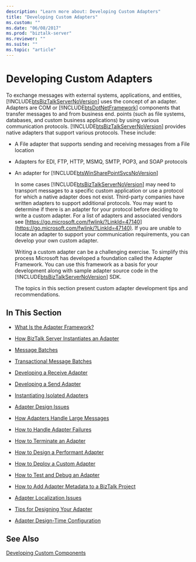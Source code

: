 ```yaml
---
description: "Learn more about: Developing Custom Adapters"
title: "Developing Custom Adapters"
ms.custom: ""
ms.date: "06/08/2017"
ms.prod: "biztalk-server"
ms.reviewer: ""
ms.suite: ""
ms.topic: "article"
---
```

# Developing Custom Adapters
To exchange messages with external systems, applications, and entities, [!INCLUDE[btsBizTalkServerNoVersion](../includes/btsbiztalkservernoversion-md.md)] uses the concept of an adapter. Adapters are COM or [!INCLUDE[btsDotNetFramework](../includes/btsdotnetframework-md.md)] components that transfer messages to and from business end. points (such as file systems, databases, and custom business applications) by using various communication protocols. [!INCLUDE[btsBizTalkServerNoVersion](../includes/btsbiztalkservernoversion-md.md)] provides native adapters that support various protocols. These include:

- A File adapter that supports sending and receiving messages from a File location

- Adapters for EDI, FTP, HTTP, MSMQ, SMTP, POP3, and SOAP protocols

- An adapter for [!INCLUDE[btsWinSharePointSvcsNoVersion](../includes/btswinsharepointsvcsnoversion-md.md)]

  In some cases [!INCLUDE[btsBizTalkServerNoVersion](../includes/btsbiztalkservernoversion-md.md)] may need to transport messages to a specific custom application or use a protocol for which a native adapter does not exist. Third-party companies have written adapters to support additional protocols. You may want to determine if there is an adapter for your protocol before deciding to write a custom adapter. For a list of adapters and associated vendors see [https://go.microsoft.com/fwlink/?LinkId=47140](https://go.microsoft.com/fwlink/?LinkId=47140). If you are unable to locate an adapter to support your communication requirements, you can develop your own custom adapter.

  Writing a custom adapter can be a challenging exercise. To simplify this process Microsoft has developed a foundation called the Adapter Framework. You can use this framework as a basis for your development along with sample adapter source code in the [!INCLUDE[btsBizTalkServerNoVersion](../includes/btsbiztalkservernoversion-md.md)] SDK.

  The topics in this section present custom adapter development tips and recommendations.

## In This Section

-   [What Is the Adapter Framework?](../core/what-is-the-adapter-framework.md)

-   [How BizTalk Server Instantiates an Adapter](../core/how-biztalk-server-instantiates-an-adapter.md)

-   [Message Batches](../core/message-batches.md)

-   [Transactional Message Batches](../core/transactional-message-batches.md)

-   [Developing a Receive Adapter](../core/developing-a-receive-adapter.md)

-   [Developing a Send Adapter](../core/developing-a-send-adapter.md)

-   [Instantiating Isolated Adapters](../core/instantiating-isolated-adapters.md)

-   [Adapter Design Issues](../core/adapter-design-issues.md)

-   [How Adapters Handle Large Messages](../core/how-adapters-handle-large-messages.md)

-   [How to Handle Adapter Failures](../core/how-to-handle-adapter-failures.md)

-   [How to Terminate an Adapter](../core/how-to-terminate-an-adapter.md)

-   [How to Design a Performant Adapter](../core/how-to-design-a-performant-adapter.md)

-   [How to Deploy a Custom Adapter](../core/how-to-deploy-a-custom-adapter.md)

-   [How to Test and Debug an Adapter](../core/how-to-test-and-debug-an-adapter.md)

-   [How to Add Adapter Metadata to a BizTalk Project](../core/how-to-add-adapter-metadata-to-a-biztalk-project.md)

-   [Adapter Localization Issues](../core/adapter-localization-issues.md)

-   [Tips for Designing Your Adapter](../core/tips-for-designing-your-adapter.md)

-   [Adapter Design-Time Configuration](../core/adapter-design-time-configuration.md)

## See Also
 [Developing Custom Components](../core/developing-custom-components.md)
